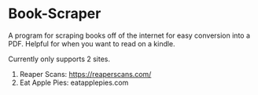 # Book-Scraper
A program for scraping books off of the internet for easy conversion into a PDF. Helpful for when you want to read on a kindle.

Currently only supports 2 sites. 

1. Reaper Scans: https://reaperscans.com/
2. Eat Apple Pies: eatapplepies.com
